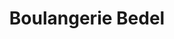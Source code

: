 ---
title: "Boulangerie Bedel"
url: /villefranche-de-lauragais/boulangerie-bedel-avenue-de-la-fontasse/
shop: boulangerie
---